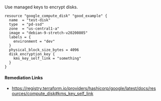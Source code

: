 
Use managed keys to encrypt disks.

```hcl
resource "google_compute_disk" "good_example" {
  name  = "test-disk"
  type  = "pd-ssd"
  zone  = "us-central1-a"
  image = "debian-9-stretch-v20200805"
  labels = {
    environment = "dev"
  }
  physical_block_size_bytes = 4096
  disk_encryption_key {
    kms_key_self_link = "something"
  }
}
```

#### Remediation Links
 - https://registry.terraform.io/providers/hashicorp/google/latest/docs/resources/compute_disk#kms_key_self_link

